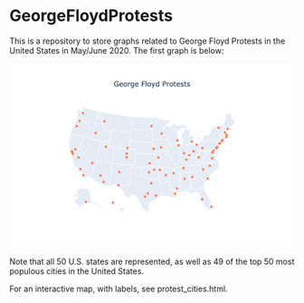 # GeorgeFloydProtests
This is a repository to store graphs related to George Floyd Protests in the United States in May/June 2020.
The first graph is below: 

![](george_floyd_protests.png)

Note that all 50 U.S. states are represented, as well as 49 of the top 50 most populous cities in the United States.

For an interactive map, with labels, see protest_cities.html.
